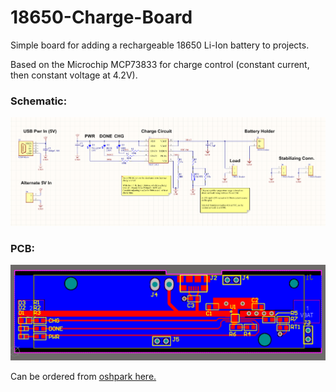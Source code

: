 # 18650-Charge-Board
Simple board for adding a rechargeable 18650 Li-Ion battery to projects.

Based on the Microchip MCP73833 for charge control (constant current, then constant voltage at 4.2V).

### Schematic:
![Alt text](powerbank_sch.PNG?raw=true)

### PCB:
![Alt text](powerbank_layout.PNG?raw=true)

Can be ordered from [oshpark here.](https://oshpark.com/shared_projects/FoScnJAu)

